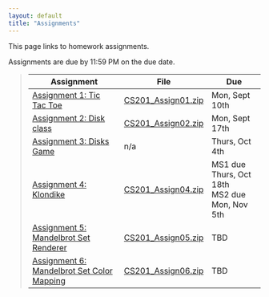 ```yaml
---
layout: default
title: "Assignments"
---
```


This page links to homework assignments.

Assignments are due by 11:59 PM on the due date.

> Assignment | File | Due
> ---------- | ---- | ---
> [Assignment 1: Tic Tac Toe](assign01.html) | [CS201\_Assign01.zip](CS201_Assign01.zip) | Mon, Sept 10th
> [Assignment 2: Disk class](assign02.html) | [CS201\_Assign02.zip](CS201_Assign02.zip) | Mon, Sept 17th
> [Assignment 3: Disks Game](assign03.html) | n/a | Thurs, Oct 4th
> [Assignment 4: Klondike](assign04.html) | [CS201\_Assign04.zip](CS201_Assign04.zip) | MS1 due Thurs, Oct 18th<br>MS2 due Mon, Nov 5th
> [Assignment 5: Mandelbrot Set Renderer](assign05.html) | [CS201\_Assign05.zip](CS201_Assign05.zip) | TBD
> [Assignment 6: Mandelbrot Set Color Mapping](assign06.html) | [CS201\_Assign06.zip](CS201_Assign06.zip) | TBD
